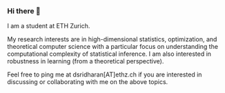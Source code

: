### Hi there 👋

I am a student at ETH Zurich. 

My research interests are in high-dimensional statistics, optimization, and theoretical computer science with a particular focus on understanding the computational complexity of statistical inference. I am also interested in robustness in learning (from a theoretical perspective).

Feel free to ping me at dsridharan[AT]ethz.ch if you are interested in discussing or collaborating with me on the above topics. 
